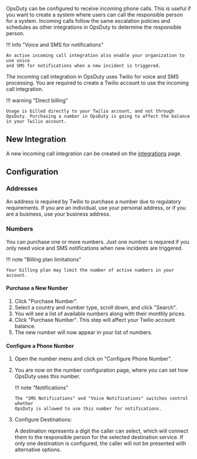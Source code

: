 OpsDuty can be configured to receive incoming phone calls. This is useful if you
want to create a system where users can call the responsible person for a
system. Incoming calls follow the same escalation policies and schedules as
other integrations in OpsDuty to determine the responsible person.

!!! info "Voice and SMS for notifications"

    An active incoming call integration also enable your organization to use voice
    and SMS for notifications when a new incident is triggered.

The incoming call integration in OpsDuty uses Twilio for voice and SMS
processing. You are required to create a Twilio account to use the incoming call
integration.

!!! warning "Direct billing"

    Usage is billed directly to your Twilio account, and not through
    OpsDuty. Purchasing a number in OpsDuty is going to affect the balance in your Twilio account.

## New Integration

A new incoming call integration can be created on the
[integrations](https://opsduty.io/app/organization/integrations) page.

## Configuration

### Addresses

An address is required by Twilio to purchase a number due to regulatory
requirements. If you are an individual, use your personal address, or if you are
a business, use your business address.

### Numbers

You can purchase one or more numbers. Just one number is required if you only
need voice and SMS notifications when new incidents are triggered.

!!! note "Billing plan limitations"

    Your billing plan may limit the number of active numbers in your
    account.

#### Purchase a New Number

1. Click "Purchase Number".
2. Select a country and number type, scroll down, and click "Search".
3. You will see a list of available numbers along with their monthly prices.
4. Click "Purchase Number". This step will affect your Twilio account balance.
5. The new number will now appear in your list of numbers.

#### Configure a Phone Number

1.  Open the number menu and click on "Configure Phone Number".
2.  You are now on the number configuration page, where you can set how OpsDuty
    uses this number.

    !!! note "Notifications"

        The "SMS Notifications" and "Voice Notifications" switches control whether
        OpsDuty is allowed to use this number for notifications.

3.  Configure Destinations:

    A destination represents a digit the caller can select, which will connect
    them to the responsible person for the selected destination service. If only
    one destination is configured, the caller will not be presented with
    alternative options.
